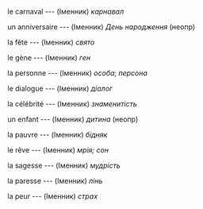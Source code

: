 le carnaval --- (Іменник)
*карнавал*



un anniversaire --- (Іменник)
*День народження* (неопр)



la fête --- (Іменник)
*свято*



le gène --- (Іменник)
*ген*



la personne --- (Іменник)
*особа*; *персона*



le dialogue --- (Іменник)
*діалог*



la célébrité --- (Іменник)
*знаменитість*



un enfant --- (Іменник)
*дитина* (неопр)



la pauvre --- (Іменник)
*бідняк*



le rêve --- (Іменник)
*мрія; сон*



la sagesse --- (Іменник)
*мудрість*



la paresse --- (Іменник)
*лінь*



la peur --- (Іменник)
*страх*




